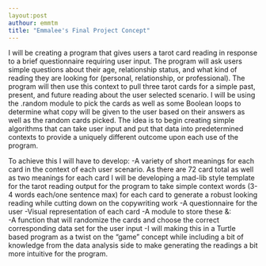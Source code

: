 ```yaml
---
layout:post
authour: emmtm
title: "Emmalee's Final Project Concept"
---
```



I will be creating a program that gives users a tarot card reading in response to a brief questionnaire requiring user input. The program will ask users simple questions about their age, relationship status, and what kind of reading they are looking for (personal, relationship, or professional). The program will then use this context to pull three tarot cards for a simple past, present, and future reading about the user selected scenario. I will be using the .random module to pick the cards as well as some Boolean loops to determine what copy will be given to the user based on their answers as well as the random cards picked. The idea is to begin creating simple algorithms that can take user input and put that data into predetermined contexts to provide a uniquely different outcome upon each use of the program. 

To achieve this I will have to develop:
-A variety of short meanings for each card in the context of each user scenario. As there are 72 card total as well as two meanings for each card I will be developing a mad-lib style template for the tarot reading output for the program to take simple context words (3-4 words each/one sentence max) for each card to generate a robust looking reading while cutting down on the copywriting work
-A questionnaire for the user
-Visual representation of each card
-A module to store these &:  
  -A function that will randomize the cards and choose the correct corresponding data set for the user input 
  -I will making this in a Turtle based program as a twist on the “game” concept while including a bit of knowledge from the data analysis side to make generating the readings a bit more intuitive for the program. 
	




